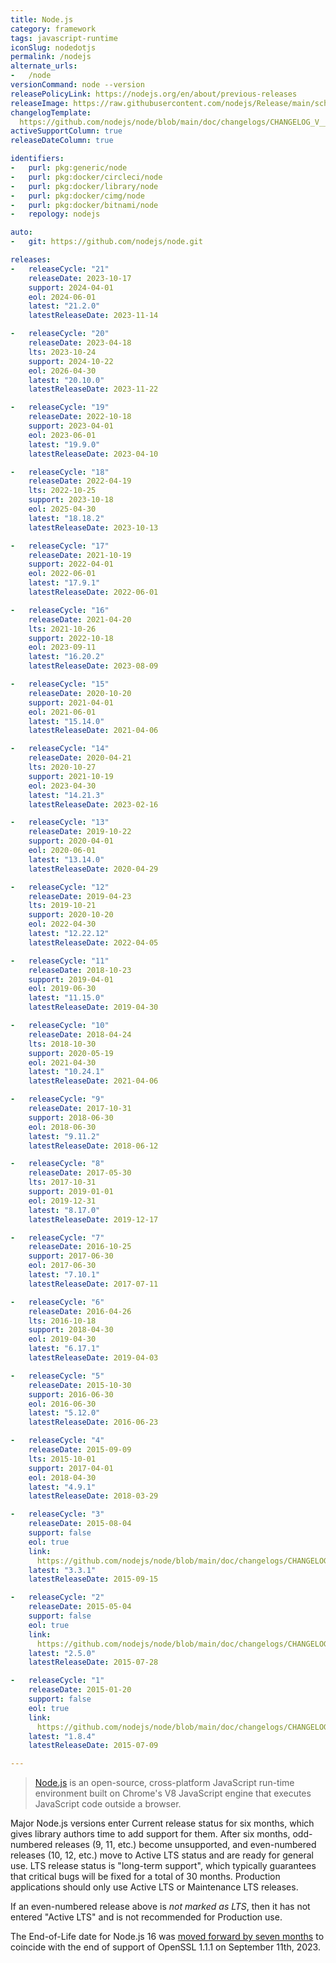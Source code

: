 ```yaml
---
title: Node.js
category: framework
tags: javascript-runtime
iconSlug: nodedotjs
permalink: /nodejs
alternate_urls:
-   /node
versionCommand: node --version
releasePolicyLink: https://nodejs.org/en/about/previous-releases
releaseImage: https://raw.githubusercontent.com/nodejs/Release/main/schedule.svg?sanitize=true
changelogTemplate: 
  https://github.com/nodejs/node/blob/main/doc/changelogs/CHANGELOG_V__RELEASE_CYCLE__.md#__LATEST__
activeSupportColumn: true
releaseDateColumn: true

identifiers:
-   purl: pkg:generic/node
-   purl: pkg:docker/circleci/node
-   purl: pkg:docker/library/node
-   purl: pkg:docker/cimg/node
-   purl: pkg:docker/bitnami/node
-   repology: nodejs

auto:
-   git: https://github.com/nodejs/node.git

releases:
-   releaseCycle: "21"
    releaseDate: 2023-10-17
    support: 2024-04-01
    eol: 2024-06-01
    latest: "21.2.0"
    latestReleaseDate: 2023-11-14

-   releaseCycle: "20"
    releaseDate: 2023-04-18
    lts: 2023-10-24
    support: 2024-10-22
    eol: 2026-04-30
    latest: "20.10.0"
    latestReleaseDate: 2023-11-22

-   releaseCycle: "19"
    releaseDate: 2022-10-18
    support: 2023-04-01
    eol: 2023-06-01
    latest: "19.9.0"
    latestReleaseDate: 2023-04-10

-   releaseCycle: "18"
    releaseDate: 2022-04-19
    lts: 2022-10-25
    support: 2023-10-18
    eol: 2025-04-30
    latest: "18.18.2"
    latestReleaseDate: 2023-10-13

-   releaseCycle: "17"
    releaseDate: 2021-10-19
    support: 2022-04-01
    eol: 2022-06-01
    latest: "17.9.1"
    latestReleaseDate: 2022-06-01

-   releaseCycle: "16"
    releaseDate: 2021-04-20
    lts: 2021-10-26
    support: 2022-10-18
    eol: 2023-09-11
    latest: "16.20.2"
    latestReleaseDate: 2023-08-09

-   releaseCycle: "15"
    releaseDate: 2020-10-20
    support: 2021-04-01
    eol: 2021-06-01
    latest: "15.14.0"
    latestReleaseDate: 2021-04-06

-   releaseCycle: "14"
    releaseDate: 2020-04-21
    lts: 2020-10-27
    support: 2021-10-19
    eol: 2023-04-30
    latest: "14.21.3"
    latestReleaseDate: 2023-02-16

-   releaseCycle: "13"
    releaseDate: 2019-10-22
    support: 2020-04-01
    eol: 2020-06-01
    latest: "13.14.0"
    latestReleaseDate: 2020-04-29

-   releaseCycle: "12"
    releaseDate: 2019-04-23
    lts: 2019-10-21
    support: 2020-10-20
    eol: 2022-04-30
    latest: "12.22.12"
    latestReleaseDate: 2022-04-05

-   releaseCycle: "11"
    releaseDate: 2018-10-23
    support: 2019-04-01
    eol: 2019-06-30
    latest: "11.15.0"
    latestReleaseDate: 2019-04-30

-   releaseCycle: "10"
    releaseDate: 2018-04-24
    lts: 2018-10-30
    support: 2020-05-19
    eol: 2021-04-30
    latest: "10.24.1"
    latestReleaseDate: 2021-04-06

-   releaseCycle: "9"
    releaseDate: 2017-10-31
    support: 2018-06-30
    eol: 2018-06-30
    latest: "9.11.2"
    latestReleaseDate: 2018-06-12

-   releaseCycle: "8"
    releaseDate: 2017-05-30
    lts: 2017-10-31
    support: 2019-01-01
    eol: 2019-12-31
    latest: "8.17.0"
    latestReleaseDate: 2019-12-17

-   releaseCycle: "7"
    releaseDate: 2016-10-25
    support: 2017-06-30
    eol: 2017-06-30
    latest: "7.10.1"
    latestReleaseDate: 2017-07-11

-   releaseCycle: "6"
    releaseDate: 2016-04-26
    lts: 2016-10-18
    support: 2018-04-30
    eol: 2019-04-30
    latest: "6.17.1"
    latestReleaseDate: 2019-04-03

-   releaseCycle: "5"
    releaseDate: 2015-10-30
    support: 2016-06-30
    eol: 2016-06-30
    latest: "5.12.0"
    latestReleaseDate: 2016-06-23

-   releaseCycle: "4"
    releaseDate: 2015-09-09
    lts: 2015-10-01
    support: 2017-04-01
    eol: 2018-04-30
    latest: "4.9.1"
    latestReleaseDate: 2018-03-29

-   releaseCycle: "3"
    releaseDate: 2015-08-04
    support: false
    eol: true
    link: 
      https://github.com/nodejs/node/blob/main/doc/changelogs/CHANGELOG_IOJS.md#__LATEST__
    latest: "3.3.1"
    latestReleaseDate: 2015-09-15

-   releaseCycle: "2"
    releaseDate: 2015-05-04
    support: false
    eol: true
    link: 
      https://github.com/nodejs/node/blob/main/doc/changelogs/CHANGELOG_IOJS.md#__LATEST__
    latest: "2.5.0"
    latestReleaseDate: 2015-07-28

-   releaseCycle: "1"
    releaseDate: 2015-01-20
    support: false
    eol: true
    link: 
      https://github.com/nodejs/node/blob/main/doc/changelogs/CHANGELOG_IOJS.md#__LATEST__
    latest: "1.8.4"
    latestReleaseDate: 2015-07-09

---
```


> [Node.js](https://nodejs.org/) is an open-source, cross-platform JavaScript run-time environment
> built on Chrome's V8 JavaScript engine that executes JavaScript code outside a browser.

Major Node.js versions enter Current release status for six months, which gives library authors time
to add support for them. After six months, odd-numbered releases (9, 11, etc.) become unsupported,
and even-numbered releases (10, 12, etc.) move to Active LTS status and are ready for general use.
LTS release status is "long-term support", which typically guarantees that critical bugs will be
fixed for a total of 30 months. Production applications should only use Active LTS or Maintenance
LTS releases.

If an even-numbered release above is _not marked as LTS_, then it has not entered "Active LTS" and
is not recommended for Production use.

The End-of-Life date for Node.js 16 was [moved forward by seven months](https://nodejs.org/en/blog/announcements/nodejs16-eol/ "Bringing forward the End-of-Life Date for Node.js 16")
to coincide with the end of support of OpenSSL 1.1.1 on September 11th, 2023.
